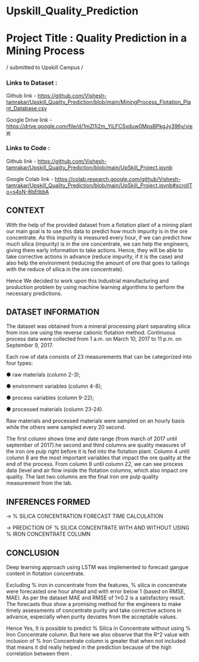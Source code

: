 # Upskill_Quality_Prediction

# Project Title : Quality Prediction in a Mining Process
/ submitted to Upskill Campus /

### Links to Dataset :


Github link - https://github.com/Vishesh-tamrakar/Upskill_Quality_Prediction/blob/main/MiningProcess_Flotation_Plant_Database.csv

Google Drive link - https://drive.google.com/file/d/1mZl1j2m_YiLFCSvduw0MpsBPkgJy396y/view

### Links to Code :

Github link - https://github.com/Vishesh-tamrakar/Upskill_Quality_Prediction/blob/main/UpSkill_Project.ipynb

Google Colab link - https://colab.research.google.com/github/Vishesh-tamrakar/Upskill_Quality_Prediction/blob/main/UpSkill_Project.ipynb#scrollTo=s4sN-8bEtbbA

## CONTEXT

With the help of the provided dataset from a flotation plant of a mining plant our main goal is to use this data to predict how much impurity is in the ore concentrate. As this impurity is measured every hour, if we can predict how much silica (impurity) is in the ore concentrate, we can help the engineers, giving them early information to take actions. Hence, they will be able to take corrective actions in advance (reduce impurity, if it is the case) and also help the environment (reducing the amount of ore that goes to tailings with the reduce of silica in the ore concentrate).

Hence We decided to work upon this Industrial manufacturing and production problem by using machine learning algorithms to perform the necessary predictions. 

## DATASET INFORMATION

The dataset was obtained from a mineral processing plant separating silica from iron ore using the reverse cationic flotation method. Continuous process data were collected from 1 a.m. on March 10, 2017 to 11 p.m. on September 9, 2017.

Each row of data consists of 23 measurements that can be categorized into four types:

●	raw materials (column 2-3);

●	environment variables (column 4-8);

●	process variables (column 9-22);

●	processed materials (column 23-24).

Raw materials and processed materials were sampled on an hourly basis while the others were sampled every 20 second.

The first column shows time and date range (from march of 2017 until september of 2017).he second and third columns are quality measures of the iron ore pulp right before it is fed into the flotation plant. Column 4 until column 8 are the most important variables that impact the ore quality at the end of the process. From column 9 until column 22, we can see process data (level and air flow inside the flotation columns, which also impact ore quality. The last two columns are the final iron ore pulp quality measurement from the lab.

## INFERENCES FORMED

-> % SILICA CONCENTRATION FORECAST TIME CALCULATION

-> PREDICTION OF % SILICA CONCENTRATE WITH AND WITHOUT USING % IRON CONCENTRATE COLUMN

## CONCLUSION

Deep learning approach using LSTM was implemented to forecast gangue content in flotation concentrate.

Excluding % iron in concentrate from the features, % silica in concentrate were forecasted one hour ahead and with error below 1 (based on RMSE, MAE). As per the dataset MAE and RMSE of 1±0.2 is a satisfactory result. The forecasts thus show a promising method for the engineers to make timely assessments of concentrate purity and take corrective actions in advance, especially when purity deviates from the acceptable values.

Hence Yes, It is possible to predict % Silica in Concentrate without using % Iron Concentrate column.
But here we also observe that the R^2 value with inclusion of % Iron Concentrate column is greater that when not included that means it did really helped in the prediction because of the high correlation between them .
